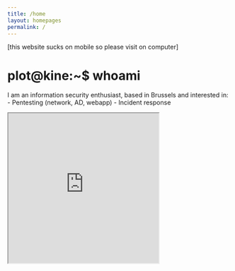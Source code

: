 ```yaml
---
title: /home
layout: homepages
permalink: /
---
```


<!-- <h1>Welcome to my blog!</h1> -->

<p>[this website sucks on mobile so please visit on computer]</p>

<h1>plot@kine:~$ whoami</h1>

<p>I am an information security enthusiast, based in Brussels and interested in:
- Pentesting (network, AD, webapp)
- Incident response</p>

<p><iframe src="https://editor.p5js.org/Plotkine/present/kmFef9ExW" width="340px" height="340px" frameBorder="1" title="gameOfLife"></iframe></p>

<!-- <a href="https://github.com/b2a3e8/jekyll-theme-console" target="_blank" rel="noopener noreferrer">website template</a> -->
